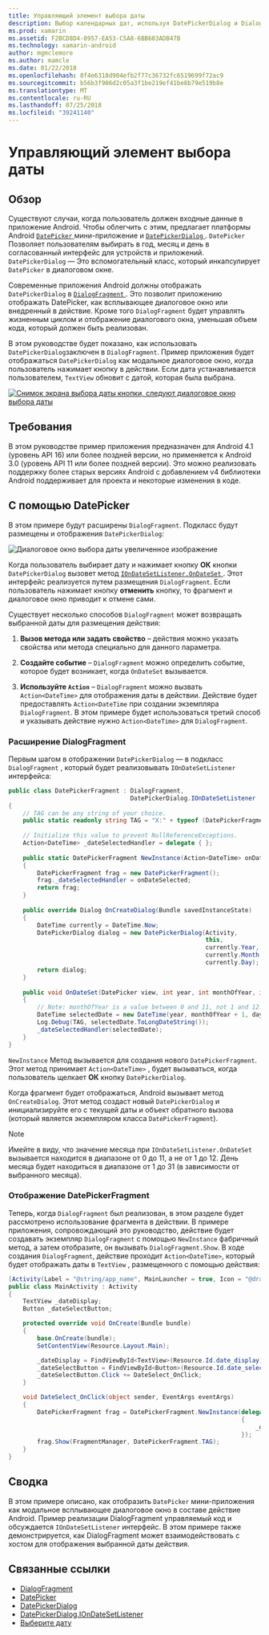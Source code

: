 ```yaml
---
title: Управляющий элемент выбора даты
description: Выбор календарных дат, используя DatePickerDialog и DialogFragment
ms.prod: xamarin
ms.assetid: F2BCD8D4-8957-EA53-C5A8-6BB603ADB47B
ms.technology: xamarin-android
author: mgmclemore
ms.author: mamcle
ms.date: 01/22/2018
ms.openlocfilehash: 8f4e6318d904efb2f77c36732fc6519699f72ac9
ms.sourcegitcommit: b56b3f906d2c05a3f1be219ef41be8b79e519b8e
ms.translationtype: MT
ms.contentlocale: ru-RU
ms.lasthandoff: 07/25/2018
ms.locfileid: "39241140"
---
```

# <a name="date-picker"></a>Управляющий элемент выбора даты

## <a name="overview"></a>Обзор

Существуют случаи, когда пользователь должен входные данные в приложение Android. Чтобы облегчить с этим, предлагает платформы Android [ `DatePicker` ](https://developer.xamarin.com/api/type/Android.Widget.DatePicker/) мини-приложение и [ `DatePickerDialog` ](https://developer.xamarin.com/api/type/Android.App.DatePickerDialog/) . `DatePicker` Позволяет пользователям выбирать в год, месяц и день в согласованный интерфейс для устройств и приложений. `DatePickerDialog` — Это вспомогательный класс, который инкапсулирует `DatePicker` в диалоговом окне.

Современные приложения Android должны отображать `DatePickerDialog` в [ `DialogFragment` ](https://developer.xamarin.com/api/type/Android.App.DialogFragment/). Это позволит приложению отображать DatePicker, как всплывающее диалоговое окно или внедренный в действие. Кроме того `DialogFragment` будет управлять жизненным циклом и отображение диалогового окна, уменьшая объем кода, который должен быть реализован.

В этом руководстве будет показано, как использовать `DatePickerDialog`заключен в `DialogFragment`. Пример приложения будет отображаться `DatePickerDialog` как модальное диалоговое окно, когда пользователь нажимает кнопку в действии. Если дата устанавливается пользователем, `TextView` обновит с датой, которая была выбрана.

[![Снимок экрана выбора даты кнопки, следуют диалоговое окно выбора даты](date-picker-images/image-01-sml.png)](date-picker-images/image-01.png#lightbox)

## <a name="requirements"></a>Требования

В этом руководстве пример приложения предназначен для Android 4.1 (уровень API
16) или более поздней версии, но применяется к Android 3.0 (уровень API 11 или более поздней версии). Это можно реализовать поддержку более старых версиях Android с добавлением v4 библиотеки Android поддерживает для проекта и некоторые изменения в коде.

## <a name="using-the-datepicker"></a>С помощью DatePicker

В этом примере будут расширены `DialogFragment`. Подкласс будут размещены и отображения `DatePickerDialog`:

![Диалоговое окно выбора даты увеличенное изображение](date-picker-images/image-02.png)

Когда пользователь выбирает дату и нажимает кнопку **ОК** кнопки `DatePickerDialog` вызовет метод [ `IOnDateSetListener.OnDateSet` ](https://developer.xamarin.com/api/member/Android.App.DatePickerDialog+IOnDateSetListener.OnDateSet/p/Android.Widget.DatePicker/System.Int32/System.Int32/System.Int32/).
Этот интерфейс реализуется путем размещения `DialogFragment`. Если пользователь нажимает кнопку **отменить** кнопку, то фрагмент и диалоговое окно приводит к отмене сами.

Существует несколько способов `DialogFragment` может возвращать выбранной даты для размещения действия:

1. **Вызов метода или задать свойство** &ndash; действия можно указать свойства или метода специально для данного параметра.

2. **Создайте событие** &ndash; `DialogFragment` можно определить событие, которое будет возникает, когда `OnDateSet` вызывается.

3. **Используйте `Action`**  &ndash; `DialogFragment` можно вызвать `Action<DateTime>` для отображения даты в действии. Действие будет предоставлять `Action<DateTime` при создании экземпляра `DialogFragment`. В этом примере будет использоваться третий способ и указывать действие нужно `Action<DateTime>` для `DialogFragment`.



### <a name="extending-dialogfragment"></a>Расширение DialogFragment

Первым шагом в отображении `DatePickerDialog` — в подкласс `DialogFragment` , который будет реализовывать `IOnDateSetListener` интерфейса:

```csharp
public class DatePickerFragment : DialogFragment, 
                                  DatePickerDialog.IOnDateSetListener
{
    // TAG can be any string of your choice.
    public static readonly string TAG = "X:" + typeof (DatePickerFragment).Name.ToUpper();
    
    // Initialize this value to prevent NullReferenceExceptions.
    Action<DateTime> _dateSelectedHandler = delegate { };
    
    public static DatePickerFragment NewInstance(Action<DateTime> onDateSelected)
    {
        DatePickerFragment frag = new DatePickerFragment();
        frag._dateSelectedHandler = onDateSelected;
        return frag;
    }
    
    public override Dialog OnCreateDialog(Bundle savedInstanceState)
    {
        DateTime currently = DateTime.Now;
        DatePickerDialog dialog = new DatePickerDialog(Activity, 
                                                       this, 
                                                       currently.Year, 
                                                       currently.Month - 1,
                                                       currently.Day);
        return dialog;
    }
    
    public void OnDateSet(DatePicker view, int year, int monthOfYear, int dayOfMonth)
    {
        // Note: monthOfYear is a value between 0 and 11, not 1 and 12!
        DateTime selectedDate = new DateTime(year, monthOfYear + 1, dayOfMonth);
        Log.Debug(TAG, selectedDate.ToLongDateString());
        _dateSelectedHandler(selectedDate);
    }
}
```

`NewInstance` Метод вызывается для создания нового `DatePickerFragment`. Этот метод принимает `Action<DateTime>` , будет вызываться, когда пользователь щелкает **ОК** кнопку `DatePickerDialog`.

Когда фрагмент будет отображаться, Android вызывает метод `OnCreateDialog`. Этот метод создаст новый `DatePickerDialog` и инициализируйте его с текущей даты и объект обратного вызова (который является экземпляром класса `DatePickerFragment`).


> [!NOTE]
> Имейте в виду, что значение месяца при `IOnDateSetListener.OnDateSet` вызывается находится в диапазоне от 0 до 11, а не от 1 до 12. День месяца будет находиться в диапазоне от 1 до 31 (в зависимости от выбранного месяца).



### <a name="showing-the-datepickerfragment"></a>Отображение DatePickerFragment

Теперь, когда `DialogFragment` был реализован, в этом разделе будет рассмотрено использование фрагмента в действии. В примере приложения, сопровождающий это руководство, действие будет создавать экземпляр `DialogFragment` с помощью `NewInstance` фабричный метод, а затем отобразите, он вызывать `DialogFragment.Show`. В ходе создания `DialogFragment`, действие проходит `Action<DateTime>`, который будет отображать даты в `TextView` , размещенного с помощью действия:

```csharp
[Activity(Label = "@string/app_name", MainLauncher = true, Icon = "@drawable/icon")]
public class MainActivity : Activity
{
    TextView _dateDisplay;
    Button _dateSelectButton;

    protected override void OnCreate(Bundle bundle)
    {
        base.OnCreate(bundle);
        SetContentView(Resource.Layout.Main);

        _dateDisplay = FindViewById<TextView>(Resource.Id.date_display);
        _dateSelectButton = FindViewById<Button>(Resource.Id.date_select_button);
        _dateSelectButton.Click += DateSelect_OnClick;
    }

    void DateSelect_OnClick(object sender, EventArgs eventArgs)
    {
        DatePickerFragment frag = DatePickerFragment.NewInstance(delegate(DateTime time)
                                                                 {
                                                                     _dateDisplay.Text = time.ToLongDateString();
                                                                 });
        frag.Show(FragmentManager, DatePickerFragment.TAG);
    }
}
```


## <a name="summary"></a>Сводка

В этом примере описано, как отобразить `DatePicker` мини-приложения как модальное всплывающее диалоговое окно в составе действие Android. Пример реализации DialogFragment управляемый код и обсуждается `IOnDateSetListener` интерфейс. В этом примере также демонстрируется, как DialogFragment может взаимодействовать с хостом для отображения выбранной даты действия.


## <a name="related-links"></a>Связанные ссылки

- [DialogFragment](https://developer.xamarin.com/api/type/Android.App.DialogFragment/)
- [DatePicker](https://developer.xamarin.com/api/type/Android.Widget.DatePicker/)
- [DatePickerDialog](https://developer.xamarin.com/api/type/Android.App.DatePickerDialog/)
- [DatePickerDialog.IOnDateSetListener](https://developer.xamarin.com/api/type/Android.App.DatePickerDialog+IOnDateSetListener/)
- [Выберите дату](https://github.com/xamarin/recipes/tree/master/Recipes/android/controls/datepicker/select_a_date)

